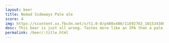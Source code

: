```yaml
---
layout: beer
title: Nomad Sideways Pale ale
score: 4
img: https://scontent.xx.fbcdn.net/v/t1.0-0/p480x480/11692763_10153438038563745_2254106052941195483_n.jpg?oh=ace31015537ded236a416bfc2c58b0a3&oe=591E1635
desc: This beer is just all wrong. Tastes more like an IPA than a pale and the fizz is just strange
permalink: /beer/:title.html
---
```

